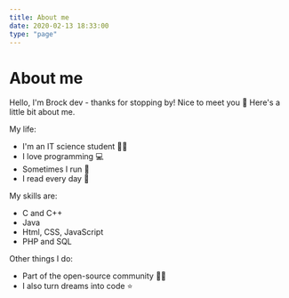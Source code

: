 ```yaml
---
title: About me
date: 2020-02-13 18:33:00
type: "page"
---
```


# About me
Hello, I'm Brock dev - thanks for stopping by! Nice to meet you :wave: Here's a little bit about me.

My life: 
- I'm an IT science student :student:
- I love programming :computer:
- Sometimes I run :runner:
- I read every day :book:

My skills are:
- C and C++
- Java
- Html, CSS, JavaScript
- PHP and SQL

Other things I do:
- Part of the open-source community :man_technologist:
- I also turn dreams into code :star: